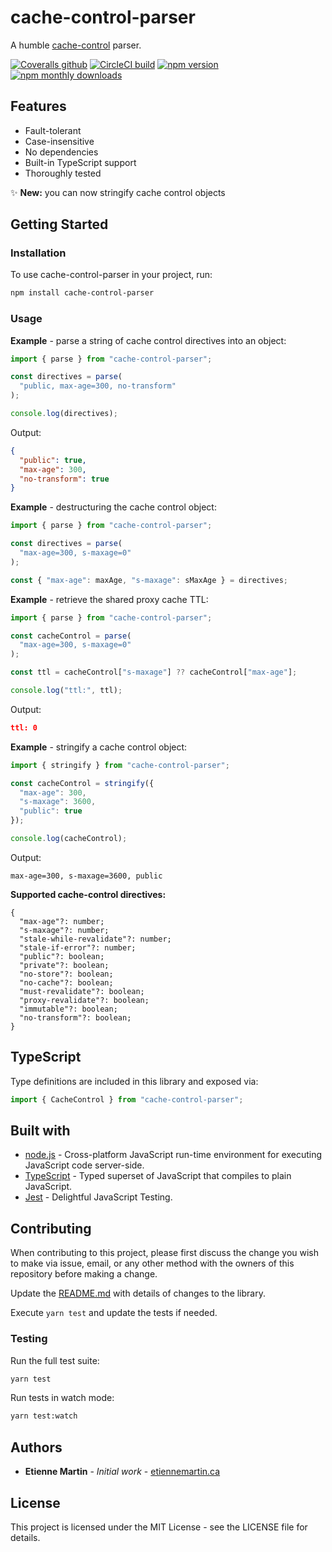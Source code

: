 # cache-control-parser

A humble [cache-control](https://developer.mozilla.org/en-US/docs/Web/HTTP/Headers/Cache-Control) parser.

[![Coveralls github](https://img.shields.io/coveralls/github/etienne-martin/cache-control-parser.svg)](https://coveralls.io/github/etienne-martin/cache-control-parser)
[![CircleCI build](https://img.shields.io/circleci/project/github/etienne-martin/cache-control-parser.svg)](https://circleci.com/gh/etienne-martin/cache-control-parser)
[![npm version](https://img.shields.io/npm/v/cache-control-parser.svg)](https://www.npmjs.com/package/cache-control-parser)
[![npm monthly downloads](https://img.shields.io/npm/dm/cache-control-parser.svg)](https://www.npmjs.com/package/cache-control-parser)

## Features

- Fault-tolerant
- Case-insensitive
- No dependencies
- Built-in TypeScript support
- Thoroughly tested

✨ **New:** you can now stringify cache control objects

## Getting Started

### Installation

To use cache-control-parser in your project, run:

```bash
npm install cache-control-parser
```

### Usage

**Example** - parse a string of cache control directives into an object:

```javascript
import { parse } from "cache-control-parser";

const directives = parse(
  "public, max-age=300, no-transform"
);

console.log(directives);
```

Output:

```json
{
  "public": true,
  "max-age": 300,
  "no-transform": true
}
```

**Example** - destructuring the cache control object:

```javascript
import { parse } from "cache-control-parser";

const directives = parse(
  "max-age=300, s-maxage=0"
);

const { "max-age": maxAge, "s-maxage": sMaxAge } = directives;
```

**Example** - retrieve the shared proxy cache TTL:

```javascript
import { parse } from "cache-control-parser";

const cacheControl = parse(
  "max-age=300, s-maxage=0"
);

const ttl = cacheControl["s-maxage"] ?? cacheControl["max-age"];

console.log("ttl:", ttl);
```

Output:

```json
ttl: 0
```

**Example** - stringify a cache control object:

```javascript
import { stringify } from "cache-control-parser";

const cacheControl = stringify({
  "max-age": 300,
  "s-maxage": 3600,
  "public": true
});

console.log(cacheControl);
```

Output:

```
max-age=300, s-maxage=3600, public
```

**Supported cache-control directives:**

```
{
  "max-age"?: number;
  "s-maxage"?: number;
  "stale-while-revalidate"?: number;
  "stale-if-error"?: number;
  "public"?: boolean;
  "private"?: boolean;
  "no-store"?: boolean;
  "no-cache"?: boolean;
  "must-revalidate"?: boolean;
  "proxy-revalidate"?: boolean;
  "immutable"?: boolean;
  "no-transform"?: boolean;
}
```

## TypeScript

Type definitions are included in this library and exposed via:

```typescript
import { CacheControl } from "cache-control-parser";
```

## Built with

- [node.js](https://nodejs.org/en/) - Cross-platform JavaScript run-time environment for executing JavaScript code server-side.
- [TypeScript](https://www.typescriptlang.org/) - Typed superset of JavaScript that compiles to plain JavaScript.
- [Jest](https://facebook.github.io/jest/) - Delightful JavaScript Testing.

## Contributing

When contributing to this project, please first discuss the change you wish to make via issue, email, or any other method with the owners of this repository before making a change.

Update the [README.md](https://github.com/etienne-martin/cache-control-parser/blob/master/README.md) with details of changes to the library.

Execute `yarn test` and update the tests if needed.

### Testing

Run the full test suite:

```bash
yarn test
```

Run tests in watch mode:

```bash
yarn test:watch
```

## Authors

- **Etienne Martin** - _Initial work_ - [etiennemartin.ca](https://etiennemartin.ca/)

## License

This project is licensed under the MIT License - see the LICENSE file for details.

